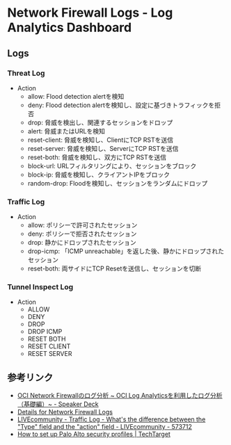 # Network Firewall Logs - Log Analytics Dashboard


## Logs
### Threat Log
- Action
    - allow: Flood detection alertを検知
    - deny: Flood detection alertを検知し、設定に基づきトラフィックを拒否
    - drop: 脅威を検出し、関連するセッションをドロップ
    - alert: 脅威またはURLを検知
    - reset-client: 脅威を検知し、ClientにTCP RSTを送信
    - reset-server: 脅威を検知し、ServerにTCP RSTを送信
    - reset-both: 脅威を検知し、双方にTCP RSTを送信
    - block-url: URLフィルタリングにより、セッションをブロック
    - block-ip: 脅威を検知し、クライアントIPをブロック
    - random-drop: Floodを検知し、セッションをランダムにドロップ

### Traffic Log
- Action
    - allow: ポリシーで許可されたセッション
    - deny: ポリシーで拒否されたセッション
    - drop: 静かにドロップされたセッション
    - drop-icmp: 「ICMP unreachable」を返した後、静かにドロップされたセッション
    - reset-both: 両サイドにTCP Resetを送信し、セッションを切断


### Tunnel Inspect Log
- Action
    - ALLOW
    - DENY
    - DROP
    - DROP ICMP
    - RESET BOTH
    - RESET CLIENT
    - RESET SERVER


## 参考リンク
- [OCI Network Firewallのログ分析 ~ OCI Log Analyticsを利用したログ分析（基礎編）~ - Speaker Deck](https://speakerdeck.com/oracle4engineer/oci-network-firewallnorogufen-xi-o-and-m-logging-analyticswoli-yong-sitarogufen-xi-ji-chu-bian)
- [Details for Network Firewall Logs](https://docs.oracle.com/en-us/iaas/Content/Logging/Reference/details_for_networkfirewall.htm)
- [LIVEcommunity - Traffic Log - What's the difference between the "Type" field and the "action" field - LIVEcommunity - 573712](https://live.paloaltonetworks.com/t5/next-generation-firewall/traffic-log-what-s-the-difference-between-the-quot-type-quot/td-p/573712)
- [How to set up Palo Alto security profiles | TechTarget](https://www.techtarget.com/searchsecurity/feature/How-to-set-up-Palo-Alto-security-profiles)